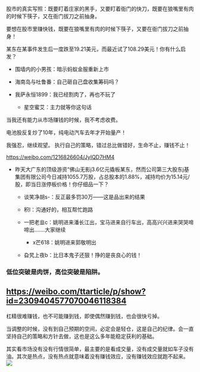 股市的真实写照：既要盯着庄家的黑手，又要盯着衙门的快刀，既要在狼嘴里有肉的时候下筷子，又在衙门拔刀之前抽身。

要想在股市里赚快钱，既要在狼嘴里有肉的时候下筷子，又要在衙门拔刀之前抽身！

某东在某事件发生后一度跌至19.21美元，而最近试了108.29美元！你有什么启发？

  - 围墙内的小男孩：暗示蚂蚁金服重新上市

  - 海南岛与吐鲁番：自己砸自己盘收集筹码吗？

- 我萨永恒1899：我已经割肉了，再也不玩了

  - 星空蜜艾：主力就等你这句话

当我还有能力从市场赚钱的时候，我不考虑收费。

电池股反复炒了10年，纯电动汽车去年才开始量产！

我强忍，继续观望。
执行自己的策略，错过总比做错好，生命不止，赚钱不止！ ​​​​

https://weibo.com/1216826604/JyIQD7HM4
- 昨天大广东的顶级游资“佛山无影j3.6亿元撬板某东，然而公司第三大股东j基集团有限公司今日减持1055.7万股，占总股本的1.88%，减持均价为15.14元/股，即当日涨停板价格！你仔细品一下？

  - 谈笑净胡s-：反正最多罚30万——这是品出来的结果

  - 积l：沟通好的，相互帮忙跑路

  - 一把老韭c：姚明进来潘长江出，宝马进来自行车出，高高兴兴进来哭哭啼啼出.......大家继续

    - x芒618：姚明进来郭敬明出

  - 旮旯上夜b：比日本鬼子还狠！挣的是丧良心的钱！

### 低位突破是肉饼，高位突破是陷阱。
https://weibo.com/ttarticle/p/show?id=2309404577070046118384
---

杠精很难赚钱，也不可能赚到钱，即使偶然赚到钱，也会很快亏掉。

当调整的时候，没有到自己预期的空间，必定会是轻仓，这是自己的纪律。会一直坚持自己的策略和方针去做，这也是这么多年能稳定获利的基础。 ​​​​

其实看市场没有没有行情很简单，最主要的是看成交量，没有成交量就如车子没有油。其次是热点，没有热点就意味着没有赚钱效应，没有赚钱效应就跑不起来。
<img src="https://wx1.sinaimg.cn/large/48874cecgy1gdvjitlqdxg21a50l6q3y.gif">
